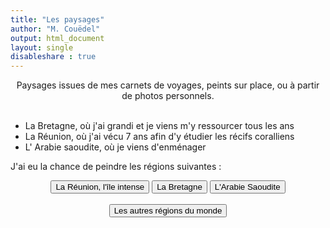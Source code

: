 ```yaml
---
title: "Les paysages"
author: "M. Couëdel"
output: html_document
layout: single
disableshare : true
---
```

<center>
Paysages issues de mes carnets de voyages, peints sur place, ou à partir de photos personnels.
</center>
<br>


* La Bretagne, où j'ai grandi et je viens m'y ressourcer tous les ans
* La Réunion, où j'ai vécu 7 ans afin d'y étudier les récifs coralliens
* L' Arabie saoudite, où je viens d'enménager 

J'ai eu la chance de peindre les régions suivantes :
<center>
<a href="/aquarelles/paysages/reunion">
  <button class="btn_bleu"> La Réunion, l'île intense </button></a> 
<a href="/aquarelles/paysages/bretagne">
  <button class="btn_bleu"> La Bretagne </button></a>
  <a href="/aquarelles/paysages/arabie_saoudite">
  <button class="btn_bleu"> L'Arabie Saoudite </button></a>
  <br>
  <br>
<a href="/aquarelles/paysages/voyage">
  <button class="btn_bleu"> Les autres régions du monde </button></a> 
</center>